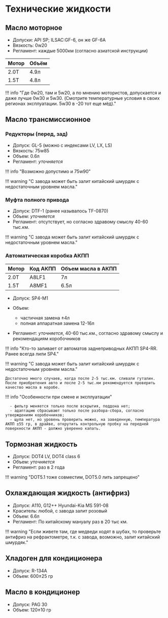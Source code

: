 # Технические жидкости
## Масло моторное

- Допуски: API SP; ILSAC:GF-6, он же GF-6A
- Вязкость: 0w20
- Регламент: каждые 5000км (согласно азиатской инструкции)

| Мотор | Объём |
|---|---|
| 2.0T | 4.9л |
| 1.5T | 4.8л |

!!! info "Где 0w20, там и 5w20, a по мнению мотористов, допускается и даже лучше 0w30 и 5w30. (Смотрите температурные условия в своих регионах эксплуатации. 5w30 в -20 тот еще мёд)."
    

## Масло трансмиссионное
### Редукторы (перед, зад)

- Допуск: GL-5 (можно с индексами LV, LX, LS)
- Вязкость: 75w85
- Объем: 0.6л
- Регламент: *уточняется*

!!! info "Возможно допустимо и 75w90"
    
!!! warning "С завода может быть залит китайский шмурдяк с недостаточным уровнем масла."

### Муфта полного привода
- Допуск: DTF-1 (ранее называлось TF-0870)
- Объем: *уточняется*
- Регламент: отсутствует, но согласно здравому смыслу 40-60 тыс.км. 

!!! warning "С завода может быть залит китайский шмурдяк с недостаточным уровнем масла."
     
### Автоматическая коробка АКПП

| Мотор | Код АКПП | Объем масла в АКПП |
|---|---|---|
| 2.0T | A8LF1 | 7л |
| 1.5T | A8MF1 | 6.5л |

- Допуск: SP4-M1
- Объем: 

    - частичная замена ±4л
    - полная аппаратная замена 12-16л

- Регламент: *уточняется*, 40-60 тыс.км., согласно здравому смыслу и рекомендациям коробочников
  
!!! info "Кто-то заливает от автоматов заднеприводных АКПП SP4-RR. Ранее всегда лили SP4."

!!! warning "С завода может быть залит китайский шмурдяк с недостаточным уровнем масла."
    
    Достаточно много случаев, когда после 2-5 тыс.км. сливали гуталин. После приобретения авто и после 2-5 тыс.км рекомендуется проверить качество масла в коробе.

!!! info "Особенности при смене и эксплуатации"
    
      - фильтр меняется только после вскрытия, поддона нет;
      - адаптацию сбрасывают только после разбора-сбора, согласно утверждениям коробочников;
      - щупа нет, но уровень проверить можно, на заведенную, температура АКПП ±55 гр, в драйве, открутить контрольную пробку на передней поверхности АКПП - должно уверенно капать.

## Тормозная жидкость

- Допуск: DOT4 LV, DOT4 class 6
- Объем: *уточняется*
- Регламент: раз в 2 года

!!! warning "DOT5.1 тоже совместим, DOT5.0 лить запрещено"
    

## Охлаждающая жидкость (антифриз)

- Допуск: А110, G12++ Hyundai-Kia MS 591-08
- Краситель: любой, с завода залит розовый
- Объем: 6.6л 
- Регламент: По китайскому мануалу раз в 20 тыс км.

!!! warning "Если живете там, где медведи ходят в шубах, то проверьте антифриз на рефрактометре, т.к. с завода, возможно, залит китайский шмурдяк."

## Хладоген для кондиционера

- Допуск: R-134A
- Объем: 600±25 гр

## Масло в кондиционер

- Допуск: PAG 30
- Объем: 120±10 гр
